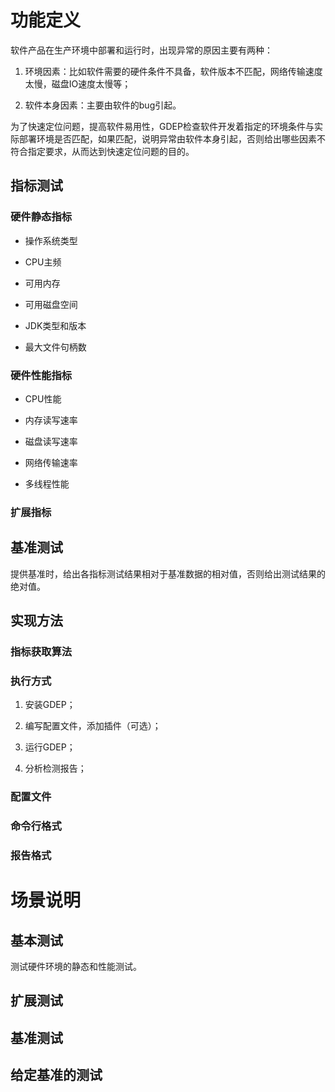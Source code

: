 # 功能定义

软件产品在生产环境中部署和运行时，出现异常的原因主要有两种：

1. 环境因素：比如软件需要的硬件条件不具备，软件版本不匹配，网络传输速度太慢，磁盘IO速度太慢等；

1. 软件本身因素：主要由软件的bug引起。

为了快速定位问题，提高软件易用性，GDEP检查软件开发着指定的环境条件与实际部署环境是否匹配，如果匹配，说明异常由软件本身引起，否则给出哪些因素不符合指定要求，从而达到快速定位问题的目的。

## 指标测试

### 硬件静态指标

* 操作系统类型

* CPU主频

* 可用内存

* 可用磁盘空间

* JDK类型和版本

* 最大文件句柄数

### 硬件性能指标

* CPU性能

* 内存读写速率

* 磁盘读写速率

* 网络传输速率

* 多线程性能

### 扩展指标



## 基准测试

提供基准时，给出各指标测试结果相对于基准数据的相对值，否则给出测试结果的绝对值。

## 实现方法

### 指标获取算法

### 执行方式

1. 安装GDEP；

1. 编写配置文件，添加插件（可选）；

1. 运行GDEP；

1. 分析检测报告；

### 配置文件

### 命令行格式

### 报告格式

# 场景说明

## 基本测试

测试硬件环境的静态和性能测试。

## 扩展测试

## 基准测试

## 给定基准的测试

